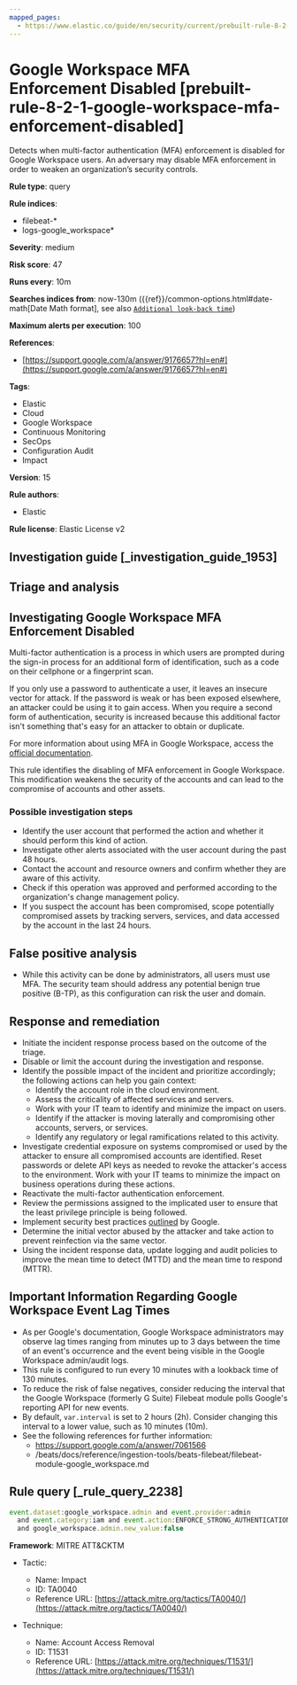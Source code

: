 ```yaml
---
mapped_pages:
  - https://www.elastic.co/guide/en/security/current/prebuilt-rule-8-2-1-google-workspace-mfa-enforcement-disabled.html
---
```


# Google Workspace MFA Enforcement Disabled [prebuilt-rule-8-2-1-google-workspace-mfa-enforcement-disabled]

Detects when multi-factor authentication (MFA) enforcement is disabled for Google Workspace users. An adversary may disable MFA enforcement in order to weaken an organization’s security controls.

**Rule type**: query

**Rule indices**:

* filebeat-*
* logs-google_workspace*

**Severity**: medium

**Risk score**: 47

**Runs every**: 10m

**Searches indices from**: now-130m ({{ref}}/common-options.html#date-math[Date Math format], see also [`Additional look-back time`](docs-content://solutions/security/detect-and-alert/create-detection-rule.md#rule-schedule))

**Maximum alerts per execution**: 100

**References**:

* [https://support.google.com/a/answer/9176657?hl=en#](https://support.google.com/a/answer/9176657?hl=en#)

**Tags**:

* Elastic
* Cloud
* Google Workspace
* Continuous Monitoring
* SecOps
* Configuration Audit
* Impact

**Version**: 15

**Rule authors**:

* Elastic

**Rule license**: Elastic License v2

## Investigation guide [_investigation_guide_1953]

## Triage and analysis

## Investigating Google Workspace MFA Enforcement Disabled

Multi-factor authentication is a process in which users are prompted during the sign-in process for an additional form
of identification, such as a code on their cellphone or a fingerprint scan.

If you only use a password to authenticate a user, it leaves an insecure vector for attack. If the password is weak or
has been exposed elsewhere, an attacker could be using it to gain access. When you require a second form of authentication,
security is increased because this additional factor isn't something that's easy for an attacker to obtain or duplicate.

For more information about using MFA in Google Workspace, access the [official documentation](https://support.google.com/a/answer/175197).

This rule identifies the disabling of MFA enforcement in Google Workspace. This modification weakens the security of
the accounts and can lead to the compromise of accounts and other assets.

### Possible investigation steps

- Identify the user account that performed the action and whether it should perform this kind of action.
- Investigate other alerts associated with the user account during the past 48 hours.
- Contact the account and resource owners and confirm whether they are aware of this activity.
- Check if this operation was approved and performed according to the organization's change management policy.
- If you suspect the account has been compromised, scope potentially compromised assets by tracking servers, services,
and data accessed by the account in the last 24 hours.

## False positive analysis

- While this activity can be done by administrators, all users must use MFA. The security team should address any
potential benign true positive (B-TP), as this configuration can risk the user and domain.

## Response and remediation

- Initiate the incident response process based on the outcome of the triage.
- Disable or limit the account during the investigation and response.
- Identify the possible impact of the incident and prioritize accordingly; the following actions can help you gain context:
    - Identify the account role in the cloud environment.
    - Assess the criticality of affected services and servers.
    - Work with your IT team to identify and minimize the impact on users.
    - Identify if the attacker is moving laterally and compromising other accounts, servers, or services.
    - Identify any regulatory or legal ramifications related to this activity.
- Investigate credential exposure on systems compromised or used by the attacker to ensure all compromised accounts are
identified. Reset passwords or delete API keys as needed to revoke the attacker's access to the environment. Work with
your IT teams to minimize the impact on business operations during these actions.
- Reactivate the multi-factor authentication enforcement.
- Review the permissions assigned to the implicated user to ensure that the least privilege principle is being followed.
- Implement security best practices [outlined](https://support.google.com/a/answer/7587183) by Google.
- Determine the initial vector abused by the attacker and take action to prevent reinfection via the same vector.
- Using the incident response data, update logging and audit policies to improve the mean time to detect (MTTD) and the
mean time to respond (MTTR).



## Important Information Regarding Google Workspace Event Lag Times
- As per Google's documentation, Google Workspace administrators may observe lag times ranging from minutes up to 3 days between the time of an event's occurrence and the event being visible in the Google Workspace admin/audit logs.
- This rule is configured to run every 10 minutes with a lookback time of 130 minutes.
- To reduce the risk of false negatives, consider reducing the interval that the Google Workspace (formerly G Suite) Filebeat module polls Google's reporting API for new events.
- By default, `var.interval` is set to 2 hours (2h). Consider changing this interval to a lower value, such as 10 minutes (10m).
- See the following references for further information:
  - https://support.google.com/a/answer/7061566
  - /beats/docs/reference/ingestion-tools/beats-filebeat/filebeat-module-google_workspace.md

## Rule query [_rule_query_2238]

```js
event.dataset:google_workspace.admin and event.provider:admin
  and event.category:iam and event.action:ENFORCE_STRONG_AUTHENTICATION
  and google_workspace.admin.new_value:false
```

**Framework**: MITRE ATT&CKTM

* Tactic:

    * Name: Impact
    * ID: TA0040
    * Reference URL: [https://attack.mitre.org/tactics/TA0040/](https://attack.mitre.org/tactics/TA0040/)

* Technique:

    * Name: Account Access Removal
    * ID: T1531
    * Reference URL: [https://attack.mitre.org/techniques/T1531/](https://attack.mitre.org/techniques/T1531/)



